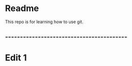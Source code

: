# Readme
This repo is for learning how to use git.
## -----------------------------------------

# Edit 1
